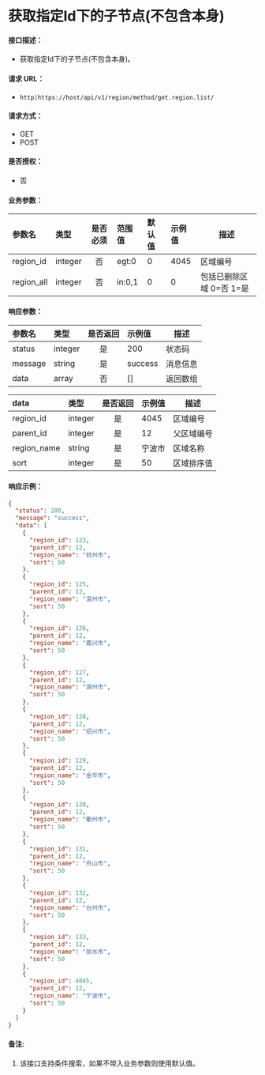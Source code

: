 # 获取指定Id下的子节点(不包含本身)

#### 接口描述：
- 获取指定Id下的子节点(不包含本身)。

#### 请求 URL：
- `http|https://host/api/v1/region/method/get.region.list/`

#### 请求方式：
- GET
- POST

#### 是否授权：
- 否

#### 业务参数：
|参数名|类型|是否必须|范围值|默认值|示例值|描述|
|:----|:---|:---:|:-----|:-----|:-----|-----|
|region_id |integer |否 |egt:0 |0 |4045 |区域编号 |
|region_all |integer |否 |in:0,1 |0 |0 |包括已删除区域 0=否 1=是 |

#### 响应参数：
|参数名|类型|是否返回|示例值|描述|
|:-----|:-----|:---:|:-----|-----|
|status |integer |是 |200 |状态码 |
|message |string |是 |success |消息信息 |
|data |array |否 |[] |返回数组 |

|data|类型|是否返回|示例值|描述|
|:-----|:-----|:---:|:-----|-----|
|region_id |integer |是 |4045 |区域编号 |
|parent_id |integer |是 |12 |父区域编号 |
|region_name |string |是 |宁波市 |区域名称 |
|sort |integer |是 |50 |区域排序值 |

#### 响应示例：
```json
{
  "status": 200,
  "message": "success",
  "data": [
    {
      "region_id": 123,
      "parent_id": 12,
      "region_name": "杭州市",
      "sort": 50
    },
    {
      "region_id": 125,
      "parent_id": 12,
      "region_name": "温州市",
      "sort": 50
    },
    {
      "region_id": 126,
      "parent_id": 12,
      "region_name": "嘉兴市",
      "sort": 50
    },
    {
      "region_id": 127,
      "parent_id": 12,
      "region_name": "湖州市",
      "sort": 50
    },
    {
      "region_id": 128,
      "parent_id": 12,
      "region_name": "绍兴市",
      "sort": 50
    },
    {
      "region_id": 129,
      "parent_id": 12,
      "region_name": "金华市",
      "sort": 50
    },
    {
      "region_id": 130,
      "parent_id": 12,
      "region_name": "衢州市",
      "sort": 50
    },
    {
      "region_id": 131,
      "parent_id": 12,
      "region_name": "舟山市",
      "sort": 50
    },
    {
      "region_id": 132,
      "parent_id": 12,
      "region_name": "台州市",
      "sort": 50
    },
    {
      "region_id": 133,
      "parent_id": 12,
      "region_name": "丽水市",
      "sort": 50
    },
    {
      "region_id": 4045,
      "parent_id": 12,
      "region_name": "宁波市",
      "sort": 50
    }
  ]
}
```

#### 备注:
1. 该接口支持条件搜索，如果不带入业务参数则使用默认值。